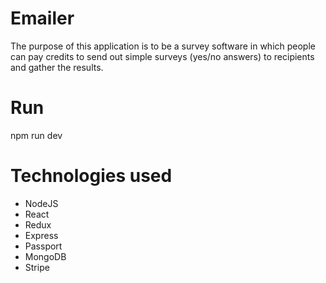 # Emailer
The purpose of this application is to be a survey software in which people can pay credits to send out simple surveys (yes/no answers) to recipients and gather the results.
# Run
npm run dev

# Technologies used
- NodeJS
- React
- Redux
- Express
- Passport
- MongoDB
- Stripe
